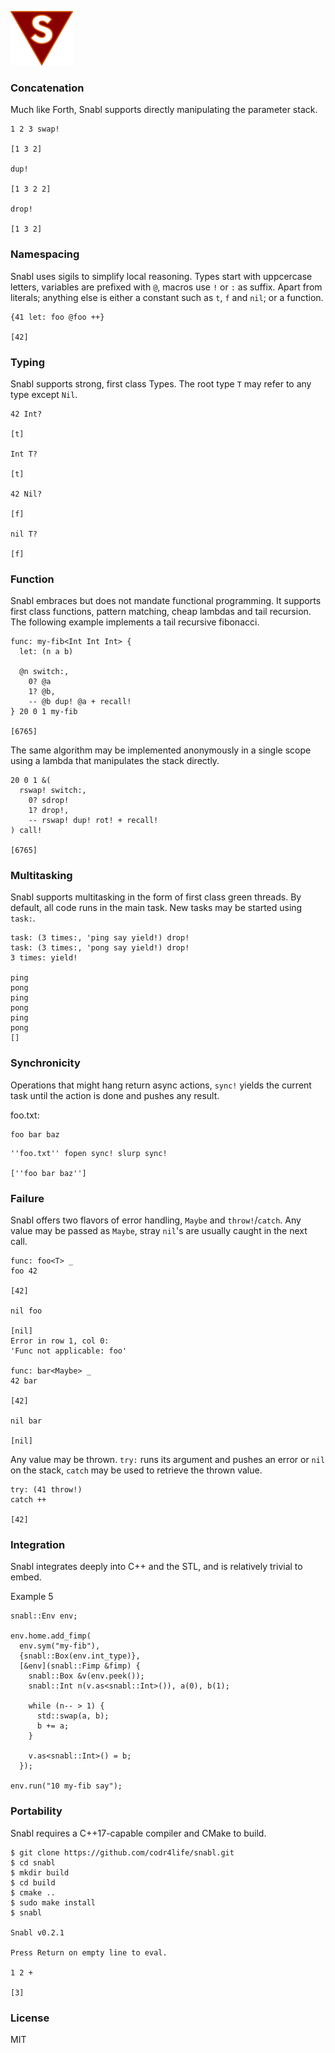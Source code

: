 ![Logo](logo.png?raw=true)

### Concatenation
Much like Forth, Snabl supports directly manipulating the parameter stack.

```
1 2 3 swap! 

[1 3 2]

dup!

[1 3 2 2]

drop!

[1 3 2]
```

### Namespacing
Snabl uses sigils to simplify local reasoning. Types start with uppcercase letters, variables are prefixed with `@`, macros use `!` or `:` as suffix. Apart from literals; anything else is either a constant such as `t`, `f` and `nil`; or a function.

```
{41 let: foo @foo ++}

[42]
```

### Typing
Snabl supports strong, first class Types. The root type ```T``` may refer to any type except ```Nil```.

```
42 Int?

[t]

Int T?

[t]

42 Nil?

[f]

nil T?

[f]
```

### Function
Snabl embraces but does not mandate functional programming. It supports first class functions, pattern matching, cheap lambdas and tail recursion. The following example implements a tail recursive fibonacci.

```
func: my-fib<Int Int Int> {
  let: (n a b)

  @n switch:,
    0? @a
    1? @b,
    -- @b dup! @a + recall!
} 20 0 1 my-fib

[6765]
```

The same algorithm may be implemented anonymously in a single scope using a lambda that manipulates the stack directly.

```
20 0 1 &(
  rswap! switch:,
    0? sdrop!
    1? drop!,
    -- rswap! dup! rot! + recall!
) call!

[6765]
```

### Multitasking
Snabl supports multitasking in the form of first class green threads. By default, all code runs in the main task. New tasks may be started using ```task:```.

```
task: (3 times:, 'ping say yield!) drop!
task: (3 times:, 'pong say yield!) drop!
3 times: yield!

ping
pong
ping
pong
ping
pong
[]
```

### Synchronicity
Operations that might hang return async actions, `sync!` yields the current task until the action is done and pushes any result.

foo.txt:
```
foo bar baz
```

```
''foo.txt'' fopen sync! slurp sync!

[''foo bar baz'']
```

### Failure
Snabl offers two flavors of error handling, ```Maybe``` and ```throw!```/```catch```. Any value may be passed as ```Maybe```, stray ```nil```'s are usually caught in the next call.

```
func: foo<T> _
foo 42

[42]

nil foo

[nil]
Error in row 1, col 0:
'Func not applicable: foo'

func: bar<Maybe> _
42 bar

[42]

nil bar

[nil]
```

Any value may be thrown. ```try:``` runs its argument and pushes an error or ```nil``` on the stack, ```catch``` may be used to retrieve the thrown value.

```
try: (41 throw!)
catch ++

[42]
```

### Integration
Snabl integrates deeply into C++ and the STL, and is relatively trivial to embed.

Example 5
```
snabl::Env env;

env.home.add_fimp(
  env.sym("my-fib"),
  {snabl::Box(env.int_type)},
  [&env](snabl::Fimp &fimp) {
    snabl::Box &v(env.peek());
    snabl::Int n(v.as<snabl::Int>()), a(0), b(1);

    while (n-- > 1) {
      std::swap(a, b);
      b += a;
    }

    v.as<snabl::Int>() = b;
  });

env.run("10 my-fib say");
```

### Portability
Snabl requires a C++17-capable compiler and CMake to build.

```
$ git clone https://github.com/codr4life/snabl.git
$ cd snabl
$ mkdir build
$ cd build
$ cmake ..
$ sudo make install
$ snabl

Snabl v0.2.1

Press Return on empty line to eval.

1 2 +
 
[3]
```

### License
MIT